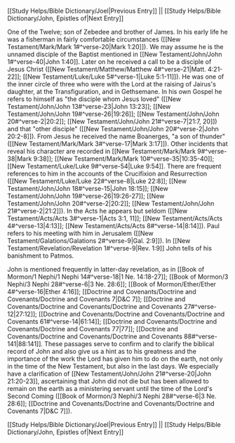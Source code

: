 [[Study Helps/Bible Dictionary/Joel|Previous Entry]]  ||  [[Study Helps/Bible Dictionary/John, Epistles of|Next Entry]]

 One of the Twelve; son of Zebedee and brother of James. In his early life he was a fisherman in fairly comfortable circumstances ([[New Testament/Mark/Mark 1#^verse-20|Mark 1:20]]). We may assume he is the unnamed disciple of the Baptist mentioned in [[New Testament/John/John 1#^verse-40|John 1:40]]. Later on he received a call to be a disciple of Jesus Christ ([[New Testament/Matthew/Matthew 4#^verse-21|Matt. 4:21-22]]; [[New Testament/Luke/Luke 5#^verse-1|Luke 5:1-11]]). He was one of the inner circle of three who were with the Lord at the raising of Jairus's daughter, at the Transfiguration, and in Gethsemane. In his own Gospel he refers to himself as "the disciple whom Jesus loved" ([[New Testament/John/John 13#^verse-23|John 13:23]]; [[New Testament/John/John 19#^verse-26|19:26]]; [[New Testament/John/John 20#^verse-2|20:2]]; [[New Testament/John/John 21#^verse-7|21:7, 20]]) and that "other disciple" ([[New Testament/John/John 20#^verse-2|John 20:2-8]]). From Jesus he received the name Boanerges, "a son of thunder" ([[New Testament/Mark/Mark 3#^verse-17|Mark 3:17]]). Other incidents that reveal his character are recorded in [[New Testament/Mark/Mark 9#^verse-38|Mark 9:38]]; [[New Testament/Mark/Mark 10#^verse-35|10:35-40]]; [[New Testament/Luke/Luke 9#^verse-54|Luke 9:54]]. There are frequent references to him in the accounts of the Crucifixion and Resurrection ([[New Testament/Luke/Luke 22#^verse-8|Luke 22:8]]; [[New Testament/John/John 18#^verse-15|John 18:15]]; [[New Testament/John/John 19#^verse-26|19:26-27]]; [[New Testament/John/John 20#^verse-2|20:2]]; [[New Testament/John/John 21#^verse-2|21:2]]). In the Acts he appears but seldom ([[New Testament/Acts/Acts 3#^verse-1|Acts 3:1, 11]]; [[New Testament/Acts/Acts 4#^verse-13|4:13]]; [[New Testament/Acts/Acts 8#^verse-14|8:14]]). Paul refers to his meeting with him in Jerusalem ([[New Testament/Galations/Galations 2#^verse-9|Gal. 2:9]]). In [[New Testament/Revelation/Revelation 1#^verse-9|Rev. 1:9]] John tells of his banishment to Patmos.

 John is mentioned frequently in latter-day revelation, as in [[Book of Mormon/1 Nephi/1 Nephi 14#^verse-18|1 Ne. 14:18-27]]; [[Book of Mormon/3 Nephi/3 Nephi 28#^verse-6|3 Ne. 28:6]]; [[Book of Mormon/Ether/Ether 4#^verse-16|Ether 4:16]]; [[Doctrine and Covenants/Doctrine and Covenants/Doctrine and Covenants 7|D&C 7]]; [[Doctrine and Covenants/Doctrine and Covenants/Doctrine and Covenants 27#^verse-12|27:12]]; [[Doctrine and Covenants/Doctrine and Covenants/Doctrine and Covenants 61#^verse-14|61:14]]; [[Doctrine and Covenants/Doctrine and Covenants/Doctrine and Covenants 77|77]]; [[Doctrine and Covenants/Doctrine and Covenants/Doctrine and Covenants 88#^verse-141|88:141]]. These passages serve to confirm and to clarify the biblical record of John and also give us a hint as to his greatness and the importance of the work the Lord has given him to do on the earth, not only in the time of the New Testament, but also in the last days. We especially have a clarification of [[New Testament/John/John 21#^verse-20|John 21:20-23]], ascertaining that John did not die but has been allowed to remain on the earth as a ministering servant until the time of the Lord's Second Coming ([[Book of Mormon/3 Nephi/3 Nephi 28#^verse-6|3 Ne. 28:6]]; [[Doctrine and Covenants/Doctrine and Covenants/Doctrine and Covenants 7|D&C 7]]).

[[Study Helps/Bible Dictionary/Joel|Previous Entry]]  ||  [[Study Helps/Bible Dictionary/John, Epistles of|Next Entry]]